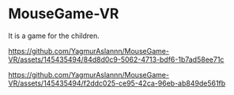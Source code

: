 # MouseGame-VR
It is a game for the children.

https://github.com/YagmurAslannn/MouseGame-VR/assets/145435494/84d8d0c9-5062-4713-bdf6-1b7ad58ee71c

https://github.com/YagmurAslannn/MouseGame-VR/assets/145435494/f2ddc025-ce95-42ca-96eb-ab849de561fb

